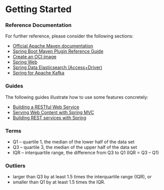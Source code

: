 # Getting Started

### Reference Documentation
For further reference, please consider the following sections:

* [Official Apache Maven documentation](https://maven.apache.org/guides/index.html)
* [Spring Boot Maven Plugin Reference Guide](https://docs.spring.io/spring-boot/docs/2.3.0.RC1/maven-plugin/reference/html/)
* [Create an OCI image](https://docs.spring.io/spring-boot/docs/2.3.0.RC1/maven-plugin/reference/html/#build-image)
* [Spring Web](https://docs.spring.io/spring-boot/docs/2.2.7.RELEASE/reference/htmlsingle/#boot-features-developing-web-applications)
* [Spring Data Elasticsearch (Access+Driver)](https://docs.spring.io/spring-boot/docs/2.2.7.RELEASE/reference/htmlsingle/#boot-features-elasticsearch)
* [Spring for Apache Kafka](https://docs.spring.io/spring-boot/docs/2.2.7.RELEASE/reference/htmlsingle/#boot-features-kafka)

### Guides
The following guides illustrate how to use some features concretely:

* [Building a RESTful Web Service](https://spring.io/guides/gs/rest-service/)
* [Serving Web Content with Spring MVC](https://spring.io/guides/gs/serving-web-content/)
* [Building REST services with Spring](https://spring.io/guides/tutorials/bookmarks/)

### Terms
* Q1 – quartile 1, the median of the lower half of the data set
* Q3 – quartile 3, the median of the upper half of the data set
* IQR – interquartile range, the difference from Q3 to Q1 (IQR = Q3 – Q1)

### Outliers
* larger than Q3 by at least 1.5 times the interquartile range (IQR), or
* smaller than Q1 by at least 1.5 times the IQR.